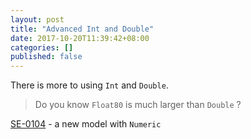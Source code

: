 ```yaml
---
layout: post
title: "Advanced Int and Double"
date: 2017-10-20T11:39:42+08:00
categories: []
published: false
---
```


There is more to using `Int` and `Double`.

> Do you know `Float80` is much larger than `Double` ?

[SE-0104](https://github.com/apple/swift-evolution/blob/master/proposals/0104-improved-integers.md) - a new model with `Numeric`